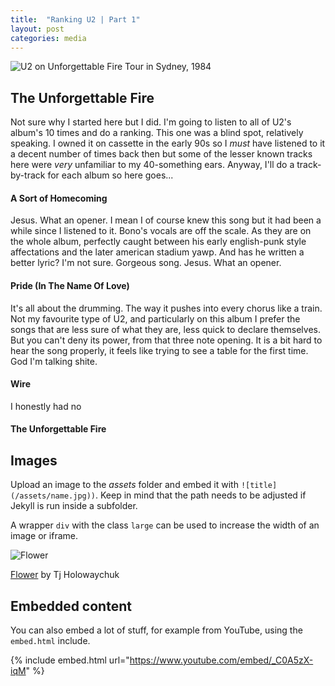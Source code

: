 ```yaml
---
title:  "Ranking U2 | Part 1"
layout: post
categories: media
---
```


![U2 on Unforgettable Fire Tour in Sydney, 1984](https://upload.wikimedia.org/wikipedia/commons/a/ad/U2_on_Unforgettable_Fire_Tour_09-09-1984.jpg)


## The Unforgettable Fire

Not sure why I started here but I did. I'm going to listen to all of U2's album's 10 times and do a ranking. This one was a blind spot, relatively speaking. I owned it on cassette in the early 90s so I *must* have listened to it a decent number of times back then but some of the lesser known tracks here were *very* unfamiliar to my 40-something ears. Anyway, I'll do a track-by-track for each album so here goes...

#### A Sort of Homecoming

Jesus. What an opener. I mean I of course knew this song but it had been a while since I listened to it. Bono's vocals are off the scale. As they are on the whole album, perfectly caught between his early english-punk style affectations and the later american stadium yawp. And has he written a better lyric? I'm not sure. Gorgeous song. Jesus. What an opener.

#### Pride (In The Name Of Love)

It's all about the drumming. The way it pushes into every chorus like a train. Not my favourite type of U2, and particularly on this album I prefer the songs that are less sure of what they are, less quick to declare themselves. But you can't deny its power, from that three note opening. It is a bit hard to hear the song properly, it feels like trying to see a table for the first time. God I'm talking shite.

#### Wire

I honestly had no

#### The Unforgettable Fire




## Images

Upload an image to the *assets* folder and embed it with `![title](/assets/name.jpg))`. Keep in mind that the path needs to be adjusted if Jekyll is run inside a subfolder.

A wrapper `div` with the class `large` can be used to increase the width of an image or iframe.

![Flower](https://user-images.githubusercontent.com/4943215/55412447-bcdb6c80-5567-11e9-8d12-b1e35fd5e50c.jpg)

[Flower](https://unsplash.com/photos/iGrsa9rL11o) by Tj Holowaychuk

## Embedded content

You can also embed a lot of stuff, for example from YouTube, using the `embed.html` include.

{% include embed.html url="https://www.youtube.com/embed/_C0A5zX-iqM" %}
